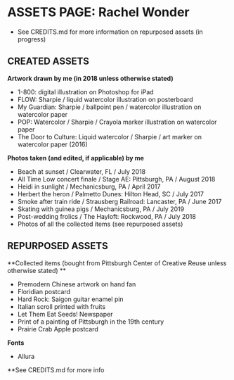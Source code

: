 # ASSETS PAGE: Rachel Wonder
* See CREDITS.md for more information on repurposed assets (in progress)

## CREATED ASSETS
**Artwork drawn by me (in 2018 unless otherwise stated)**
* 1-800: digital illustration on Photoshop for iPad
* FLOW: Sharpie / liquid watercolor illustration on posterboard
* My Guardian: Sharpie / ballpoint pen / watercolor illustration on watercolor paper
* POP: Watercolor / Sharpie / Crayola marker illustration on watercolor paper
* The Door to Culture: Liquid watercolor / Sharpie / art marker on watercolor paper (2016)

	
**Photos taken (and edited, if applicable) by me**
* Beach at sunset / Clearwater, FL / July 2018
* All Time Low concert finale / Stage AE: Pittsburgh, PA / August 2018
* Heidi in sunlight / Mechanicsburg, PA / April 2017
* Herbert the heron / Palmetto Dunes: Hilton Head, SC / July 2017
* Smoke after train ride / Strausberg Railroad: Lancaster, PA / June 2017
* Skating with guinea pigs / Mechanicsburg, PA / July 2019
* Post-wedding frolics / The Hayloft: Rockwood, PA / July 2018
* Photos of all the collected items (see repurposed assets) 

## REPURPOSED ASSETS

**Collected items (bought from Pittsburgh Center of Creative Reuse unless otherwise stated) ** 
* Premodern Chinese artwork on hand fan
* Floridian postcard
* Hard Rock: Saigon guitar enamel pin
* Italian scroll printed with fruits
* Let Them Eat Seeds! Newspaper
* Print of a painting of Pittsburgh in the 19th century
* Prairie Crab Apple postcard

**Fonts**
* Allura
	

**See CREDITS.md for more info